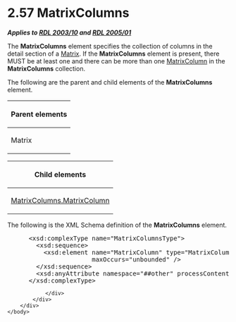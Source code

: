 <html dir="LTR" xmlns:mshelp="http://msdn.microsoft.com/mshelp" xmlns:ddue="http://ddue.schemas.microsoft.com/authoring/2003/5" xmlns:xlink="http://www.w3.org/1999/xlink" xmlns:tool="http://www.microsoft.com/tooltip">
    <head>
        <meta http-equiv="Content-Type" content="text/html; CHARSET=utf-8"></meta>
        <meta name="save" content="history"></meta>
        <title>2.57 MatrixColumns</title>
        <xml>
            <mshelp:toctitle title="2.57 MatrixColumns"></mshelp:toctitle>
            <mshelp:rltitle title="[MS-RDL]: MatrixColumns"></mshelp:rltitle>
            <mshelp:keyword index="A" term="f7861a0c-2518-4980-aa18-15abb3116c8c"></mshelp:keyword>
            <mshelp:attr name="DCSext.ContentType" value="open specification"></mshelp:attr>
            <mshelp:attr name="AssetID" value="f7861a0c-2518-4980-aa18-15abb3116c8c"></mshelp:attr>
            <mshelp:attr name="TopicType" value="kbRef"></mshelp:attr>
            <mshelp:attr name="DCSext.Title" value="[MS-RDL]: MatrixColumns" />
        </xml>
    </head>
    <body>
        <div id="header">
            <h1 class="heading">2.57 MatrixColumns</h1>
        </div>
        <div id="mainSection">
            <div id="mainBody">
                <div id="allHistory" class="saveHistory"></div>
                <div id="sectionSection0" class="section" name="collapseableSection">
                    

<p><b><i>Applies to </i></b><a href="a7e2ad00-07c8-4f6d-80ab-3ad55df7b233.html"><b><i>RDL 2003/10</i></b></a><b>
<i>and </i></b><a href="3ebe2912-4958-4832-b391-cad1f5e13338.html"><b><i>RDL 2005/01</i></b></a></p>

<p>The <b>MatrixColumns</b> element specifies the collection of
columns in the detail section of a <a href="25419c0a-c7c6-43d7-8ca5-1af842666dcb.html">Matrix</a>. If the <b>MatrixColumns</b>
element is present, there MUST be at least one and there can be more than one <a href="6fac9dfd-e5b6-4cf9-bb09-48b375eeccb8.html">MatrixColumn</a> in the <b>MatrixColumns</b>
collection.</p>

<p>The following are the parent and child elements of the <b>MatrixColumns</b>
element.</p>

<table>
 <thead>
  <tr>
   <th>
   <p>Parent elements</p>
   </th>
  </tr>
 </thead>
 <tr>
  <td>
  <p>Matrix </p>
  </td>
 </tr>
</table>

<p> </p>

<table>
 <thead>
  <tr>
   <th>
   <p>Child elements</p>
   </th>
  </tr>
 </thead>
 <tr>
  <td>
  <p><a href="25a1893b-81e2-42fd-a94d-7c1ccf6f4a7d.html">MatrixColumns.MatrixColumn</a></p>
  </td>
 </tr>
</table>

<p>The following is the XML Schema definition of the <b>MatrixColumns</b>
element.</p>

<dl>
<dd>
<div><pre> &lt;xsd:complexType name=&quot;MatrixColumnsType&quot;&gt;
   &lt;xsd:sequence&gt;
     &lt;xsd:element name=&quot;MatrixColumn&quot; type=&quot;MatrixColumnType&quot; 
                  maxOccurs=&quot;unbounded&quot; /&gt;
   &lt;/xsd:sequence&gt;
   &lt;xsd:anyAttribute namespace=&quot;##other&quot; processContents=&quot;skip&quot; /&gt;
 &lt;/xsd:complexType&gt;
</pre></div>
</dd></dl>


                </div>
            </div>
        </div>
    </body>
</html>